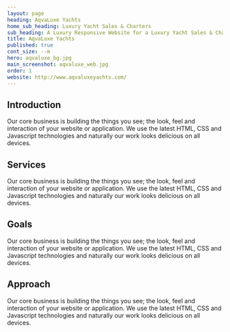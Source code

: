 ```yaml
---
layout: page
heading: AqvaLuxe Yachts
home_sub_heading: Luxury Yacht Sales & Charters
sub_heading: A Luxury Responsive Website for a Luxury Yacht Sales & Charter Company
title: AqvaLuxe Yachts
published: true
cont_size: --m
hero: aqvaluxe_bg.jpg
main_screenshot: aqvaluxe_web.jpg
order: 1
website: http://www.aqvaluxeyachts.com/
---
```


## Introduction
Our core business is building the things you see; the look, feel and interaction of your website or application. We use the latest HTML, CSS and Javascript technologies and naturally our work looks delicious on all devices.

## Services
Our core business is building the things you see; the look, feel and interaction of your website or application. We use the latest HTML, CSS and Javascript technologies and naturally our work looks delicious on all devices.

## Goals
Our core business is building the things you see; the look, feel and interaction of your website or application. We use the latest HTML, CSS and Javascript technologies and naturally our work looks delicious on all devices.

## Approach
Our core business is building the things you see; the look, feel and interaction of your website or application. We use the latest HTML, CSS and Javascript technologies and naturally our work looks delicious on all devices.
